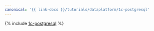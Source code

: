 ```yaml
---
canonical: '{{ link-docs }}/tutorials/dataplatform/1c-postgresql'
---
```


{% include [1c-postgresql](../../_tutorials/dataplatform/1c-postgresql.md) %}
